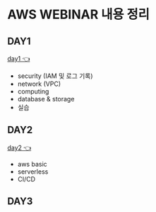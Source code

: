 AWS WEBINAR 내용 정리
===================

DAY1
----
[day1 👈](./day1)
- security (IAM 및 로그 기록)
- network (VPC)
- computing 
- database & storage
- 실습

DAY2
----
[day2 👈](./day2)
- aws basic 
- serverless
- CI/CD


DAY3
----


